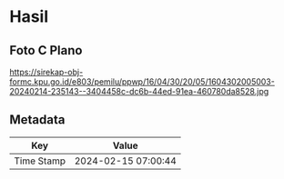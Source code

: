 # Hasil

## Foto C Plano

https://sirekap-obj-formc.kpu.go.id/e803/pemilu/ppwp/16/04/30/20/05/1604302005003-20240214-235143--3404458c-dc6b-44ed-91ea-460780da8528.jpg


## Metadata

| Key        | Value               |
| ---------- | ------------------- |
| Time Stamp | 2024-02-15 07:00:44 |



